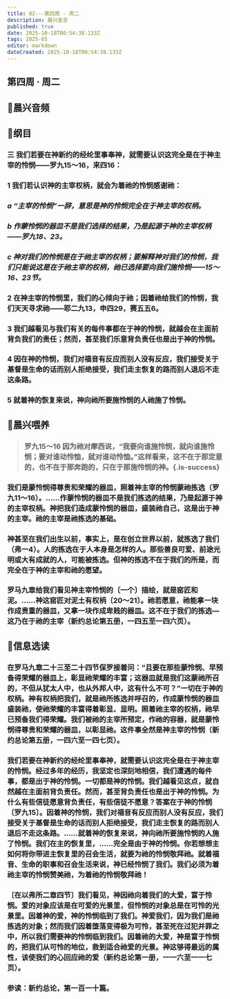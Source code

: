 ```yaml
---
title: 02---第四周 · 周二
description: 晨兴圣言
published: true
date: 2025-10-18T00:54:38.133Z
tags: 2025-05
editor: markdown
dateCreated: 2025-10-18T00:54:38.133Z
---
```


## 第四周 · 周二
## 🎵晨兴音频

## 📖纲目

### 三    我们若要在神新约的经纶里事奉神，就需要认识这完全是在于神主宰的怜悯——罗九15～16，来四16：

### 1    我们若认识神的主宰权柄，就会为着祂的怜悯感谢祂：

### *a    “主宰的怜悯”一辞，意思是神的怜悯完全在于神主宰的权柄。*

### *b    作蒙怜悯的器皿不是我们选择的结果，乃是起源于神的主宰权柄——罗九18、23。*

### *c    神对我们的怜悯是在于祂主宰的权柄；要解释神对我们的怜悯，我们只能说这是在于祂主宰的权柄，祂已选择要向我们施怜悯——15～16、23节。*

### 2    在神主宰的怜悯里，我们的心倾向于祂；因着祂给我们的怜悯，我们天天寻求祂——耶二九13，申四29，赛五五6。

### 3    我们越看见与我们有关的每件事都在于神的怜悯，就越会在主面前背负我们的责任；然而，甚至我们乐意背负责任也是出于神的怜悯。

### 4    因在神的怜悯，我们对福音有反应而别人没有反应，我们接受关于基督是生命的话而别人拒绝接受，我们走主恢复的路而别人退后不走这条路。

### 5    就着神的恢复来说，神向祂所要施怜悯的人祂施了怜悯。

## 📖晨兴喂养

>### 罗九15～16    因为祂对摩西说，“我要向谁施怜悯，就向谁施怜悯；要对谁动怜恤，就对谁动怜恤。”这样看来，这不在于那定意的，也不在于那奔跑的，只在于那施怜悯的神。{.is-success}

### 我们是蒙怜悯得尊贵和荣耀的器皿，照着神主宰的怜悯蒙祂拣选（罗九11～16）。……作蒙怜悯的器皿不是我们拣选的结果，乃是起源于神的主宰权柄。神把我们造成蒙怜悯的器皿，盛装祂自己，这是出于神的主宰。祂的主宰是祂拣选的基础。

### 神甚至在我们出生以前，事实上，是在创立世界以前，就拣选了我们（弗一4）。人的拣选在于人本身是怎样的人。那些善良可爱、前途光明或大有成就的人，可能被拣选。但神的拣选不在于我们的所是，而完全在于神的主宰和祂的愿望。

### 罗马九章给我们看见神主宰怜悯的〔一个〕描绘，就是窑匠和泥。……神这窑匠对泥土有权柄〔20～21〕。祂若愿意，祂能拿一块作成贵重的器皿，又拿一块作成卑贱的器皿。这不在于我们的拣选—这乃在于祂的主宰（新约总论第五册，一四五至一四六页）。

## 📖信息选读

### 在罗马九章二十三至二十四节保罗接着问：“且要在那些蒙怜悯、早预备得荣耀的器皿上，彰显祂荣耀的丰富；这器皿就是我们这蒙祂所召的，不但从犹太人中，也从外邦人中，这有什么不可？”一切在于神的权柄。神有权柄把我们，就是祂所拣选并呼召的，作成蒙怜悯的器皿盛装祂，使祂荣耀的丰富得着彰显、显明。照着祂主宰的权柄，祂早已预备我们得荣耀。我们被祂的主宰所预定，作祂的容器，就是蒙怜悯得尊贵和荣耀的器皿，以彰显祂。这件事全然是神主宰的怜悯（新约总论第五册，一四六至一四七页）。

### 我们若要在神新约的经纶里事奉神，就需要认识这完全是在于神主宰的怜悯。经过多年的经历，我坚定也深刻地相信，我们遭遇的每件事，都是出于神的怜悯。一切都是神的怜悯。我们越看见这点，就自然越在主面前背负责任。然而，甚至背负责任也是出于神的怜悯。为什么有些信徒愿意背负责任，有些信徒不愿意？答案在于神的怜悯〔罗九15〕。因着神的怜悯，我们对福音有反应而别人没有反应，我们接受关于基督是生命的话而别人拒绝接受，我们走主恢复的路而别人退后不走这条路。……就着神的恢复来说，神向祂所要施怜悯的人施了怜悯。我们在主的恢复里，……完全是由于神的怜悯。你若想想主如何将你带进主恢复里的召会生活，就要为祂的怜悯敬拜祂。就着福音、生命的职事和召会生活来说，神已经怜悯了我们。我们必须为着祂主宰的怜悯赞美祂，为着祂的怜悯敬拜祂！

### 〔在以弗所二章四节〕我们看见，神因祂向着我们的大爱，富于怜悯。爱的对象应该是在可爱的光景里，但怜悯的对象总是在可怜的光景里。因着神的爱，神的怜悯临到了我们。神爱我们，因为我们是祂拣选的对象；然而我们因着堕落变得极为可怜，甚至死在过犯并罪之中，所以我们需要神的怜悯临到我们。因着祂的大爱，神是富于怜悯的，把我们从可怜的地位，救到适合祂爱的光景。神这够得最远的属性，该使我们的心回应祂的爱（新约总论第一册，一一六至一一七页）。

### 参读：新约总论，第一百一十篇。
<!-- Google tag (gtag.js) -->
<script async src="https://www.googletagmanager.com/gtag/js?id=G-1P8709Z16T"></script>
<script>
  window.dataLayer = window.dataLayer || [];
  function gtag(){dataLayer.push(arguments);}
  gtag('js', new Date());

  gtag('config', 'G-1P8709Z16T');
</script>